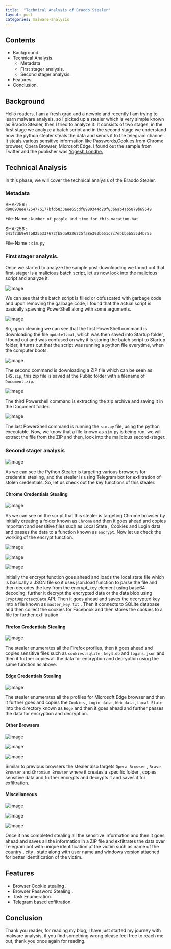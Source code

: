 ```yaml
---
title:  "Technical Analysis of Braodo Stealer"
layout: post
categories: malware-analysis
---
```


## Contents

- Background.
- Technical Analysis.
    - Metadata
    - First stager analysis.
    - Second stager analysis.
- Features
- Conclusion.



## Background

Hello readers, I am a fresh grad  and a newbie and recently I am trying to learn malware analysis, so I picked up a stealer which is very simple known as Braodo Stealer, then I tried to analyze it. It consists of two stages, in the first stage we analyze a batch script  and in the second stage we understand how the python stealer steals the data and sends it to the telegram channel. It steals various  sensitive information like Passwords,Cookies  from Chrome browser, Opera Browser, Microsoft Edge. I found out the sample from Twitter and the publisher was [Yogesh Londhe.](https://x.com/suyog41/status/1815663636913779127?s=48)  

## Technical Analysis

In this phase, we will cover the technical analysis of the Braodo Stealer.


### Metadata

SHA-256 : `d90093eee7254776177bfd5833aee65cdf8980344d20f8366ab4ab5879b69549`

File-Name : `Number of people and time for this vacation.bat`

SHA-256 : `641f2db9e9fb8255337672fb8da9226225fa8e393b651c7c7ebbb5b555d4b755`

File-Name : `sim.py`


### First stager analysis.

Once we started to analyze the sample post downloading we found out that first-stager is a  malicious batch script, let us now look into the malicious script and analyze it.

![image](https://github.com/user-attachments/assets/2e071bb9-4bc4-4abd-903e-7fff0f457d95)

We can see that the batch script is filled or obfuscated with garbage code and upon removing the garbage code, I found that the actual script is basically spawning PowerShell along with some arguments.

![image](https://github.com/user-attachments/assets/68172c7b-3458-4c01-bd1c-b99324f6f936)

So, upon cleaning we can see that the first PowerShell command is downloading the file `update1.bat`, which was then saved into Startup folder, I found out and was confused on why it is storing the batch script to Startup folder, it turns out that the script was running a python file everytime, when the computer boots.

![image](https://github.com/user-attachments/assets/57ab14fa-ef6b-4cba-853d-6e87b5e06f05)

The second command is downloading a ZIP file which can be seen as `145.zip`, this zip file is saved at the Public folder with a filename of `Document.zip`.

![image](https://github.com/user-attachments/assets/137ee7bf-f58e-452d-9a3e-3e1b01f0900d)

The third Powershell command is extracting the zip archive and saving it in the Document folder.

![image](https://github.com/user-attachments/assets/6b95c529-6564-49ed-bd8f-248a072f02ca)

The last PowerShell command is running the `sim.py` file,  using the python executable. 
Now, we know that a file known as `sim.py` is being run, we will extract the file from the ZIP and then, look into the malicious second-stager.

### Second stager analysis


![image](https://github.com/user-attachments/assets/e82a3e08-8070-4119-bd1c-bfb5470cf55f)


As we can see the Python Stealer is targeting various browsers for credential stealing, and the stealer is using Telegram bot for exfiltration of stolen credentials. So, let us check out the key functions of this stealer. 


#### Chrome Credentials Stealing

![image](https://github.com/user-attachments/assets/42966e64-9b38-491b-88a4-330c383a3d92)


As we can see on the script that this stealer is targeting Chrome browser by initially creating a folder known as `Chrome` and then it goes ahead and copies important and sensitive files such as Local State , Cookies and Login data and passes the data to a function known as `encrypt`. Now let us check the working of the encrypt function.

![image](https://github.com/user-attachments/assets/600b3531-ea7f-4378-aa70-ee457f00c76d)

![image](https://github.com/user-attachments/assets/00435315-5057-4f05-90ea-370a94d071b8)

![image](https://github.com/user-attachments/assets/e8748626-04d8-4bb6-bf03-6beb46fd3f61)



Initially the encrypt function goes ahead and loads the local state file which is basically a JSON file so it uses json.load function to parse the file and then decodes the key from the encrypt_key element using base64 decoding, further it decrypt the encrypted data or the data blob using `CryptUnprotectData` API. Then it goes ahead and saves the decrypted key into a file known as `master_key.txt` . Then it connects to SQLite database and then collect the cookies for Facebook and then stores the cookies to a file for further exfiltration.


#### Firefox Credentials Stealing


![image](https://github.com/user-attachments/assets/2f0bd959-f968-45a1-aa2b-6f028ffe05d3)

The stealer enumerates all the Firefox profiles, then it goes ahead and copies sensitive files such as `cookies.sqlite` , `key4.db` and `logins.json` and then it further copies all the data for encryption and decryption using the same function as above. 


#### Edge Credentials Stealing

![image](https://github.com/user-attachments/assets/57f2bd39-6aeb-43c2-8454-128eb14df9da)

The stealer enumerates all the profiles for Microsoft Edge browser and then it further goes and copies the `Cookies` , `Login data` , `Web data` , `Local State` into the directory known as `Edge` and then it goes ahead and further passes the data for encryption and decryption.


#### Other Browsers


![image](https://github.com/user-attachments/assets/19c9c335-4d6d-40ba-bda5-91a35ce6de50)

![image](https://github.com/user-attachments/assets/e75f9219-f564-4746-880a-21d1ddc6d8e5)

![image](https://github.com/user-attachments/assets/4a44eeff-e1d8-4476-883a-8a820a0647fb)


Similar to previous browsers the stealer also targets `Opera Browser` , `Brave Browser` and `Chromium Browser` where it creates a specific folder , copies sensitive data and further encrypts and decrypts it and saves it for exfiltration.


#### Miscellaneous


![image](https://github.com/user-attachments/assets/4a2788d8-0a0e-4193-b3cc-09d6f9f70ff7)

![image](https://github.com/user-attachments/assets/35c0362b-80df-43ac-b413-67863ac5ac34)

![image](https://github.com/user-attachments/assets/a767dc5a-65ea-41b4-8759-53881347989d)

Once it has completed stealing all the sensitive information and then it goes ahead and saves all the information in a ZIP file and exfiltrates the data over Telegram bot with unique identification of the victim such as name of the country , city , state along with user name and windows version attached for better identification of the victim.


## Features

- Browser Cookie stealing .
- Browser Password Stealing .
- Task Enumeration.
- Telegram based exfiltration.

## Conclusion

Thank you reader, for reading my blog, I have just started my journey with malware analysis, if you find something wrong please feel free to reach me out, thank you once again for reading.










